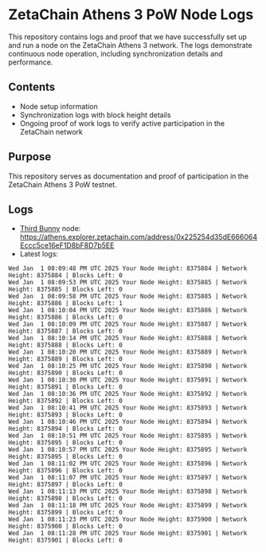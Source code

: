 # ZetaChain Athens 3 PoW Node Logs
This repository contains logs and proof that we have successfully set up and run a node on the ZetaChain Athens 3 network. The logs demonstrate continuous node operation, including synchronization details and performance.

## Contents
- Node setup information
- Synchronization logs with block height details
- Ongoing proof of work logs to verify active participation in the ZetaChain network

## Purpose
This repository serves as documentation and proof of participation in the ZetaChain Athens 3 PoW testnet.

## Logs

- [Third Bunny](https://thirdbunny.xyz/) node: https://athens.explorer.zetachain.com/address/0x225254d35dE666064Eccc5ce16eF1D8bF8D7b5EE
- Latest logs:
```
Wed Jan  1 08:09:48 PM UTC 2025 Your Node Height: 8375884 | Network Height: 8375884 | Blocks Left: 0
Wed Jan  1 08:09:53 PM UTC 2025 Your Node Height: 8375885 | Network Height: 8375885 | Blocks Left: 0
Wed Jan  1 08:09:58 PM UTC 2025 Your Node Height: 8375885 | Network Height: 8375886 | Blocks Left: 1
Wed Jan  1 08:10:04 PM UTC 2025 Your Node Height: 8375886 | Network Height: 8375886 | Blocks Left: 0
Wed Jan  1 08:10:09 PM UTC 2025 Your Node Height: 8375887 | Network Height: 8375887 | Blocks Left: 0
Wed Jan  1 08:10:14 PM UTC 2025 Your Node Height: 8375888 | Network Height: 8375888 | Blocks Left: 0
Wed Jan  1 08:10:20 PM UTC 2025 Your Node Height: 8375889 | Network Height: 8375889 | Blocks Left: 0
Wed Jan  1 08:10:25 PM UTC 2025 Your Node Height: 8375890 | Network Height: 8375890 | Blocks Left: 0
Wed Jan  1 08:10:30 PM UTC 2025 Your Node Height: 8375891 | Network Height: 8375891 | Blocks Left: 0
Wed Jan  1 08:10:36 PM UTC 2025 Your Node Height: 8375892 | Network Height: 8375892 | Blocks Left: 0
Wed Jan  1 08:10:41 PM UTC 2025 Your Node Height: 8375893 | Network Height: 8375893 | Blocks Left: 0
Wed Jan  1 08:10:46 PM UTC 2025 Your Node Height: 8375894 | Network Height: 8375894 | Blocks Left: 0
Wed Jan  1 08:10:51 PM UTC 2025 Your Node Height: 8375895 | Network Height: 8375895 | Blocks Left: 0
Wed Jan  1 08:10:57 PM UTC 2025 Your Node Height: 8375895 | Network Height: 8375895 | Blocks Left: 0
Wed Jan  1 08:11:02 PM UTC 2025 Your Node Height: 8375896 | Network Height: 8375896 | Blocks Left: 0
Wed Jan  1 08:11:07 PM UTC 2025 Your Node Height: 8375897 | Network Height: 8375897 | Blocks Left: 0
Wed Jan  1 08:11:13 PM UTC 2025 Your Node Height: 8375898 | Network Height: 8375898 | Blocks Left: 0
Wed Jan  1 08:11:18 PM UTC 2025 Your Node Height: 8375899 | Network Height: 8375899 | Blocks Left: 0
Wed Jan  1 08:11:23 PM UTC 2025 Your Node Height: 8375900 | Network Height: 8375900 | Blocks Left: 0
Wed Jan  1 08:11:28 PM UTC 2025 Your Node Height: 8375901 | Network Height: 8375901 | Blocks Left: 0
```
